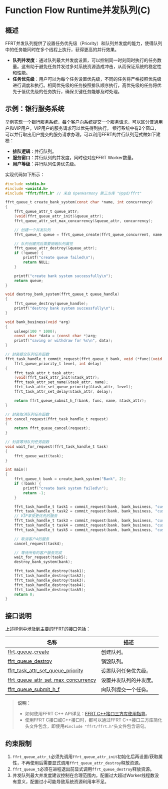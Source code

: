 # Function Flow Runtime并发队列(C)

## 概述

FFRT并发队列提供了设置任务优先级（Priority）和队列并发度的能力，使得队列中的任务能同时在多个线程上执行，获得更高的并行效果。

- **队列并发度**：通过队列最大并发度设置，可以控制同一时刻同时执行的任务数量。这有助于避免任务并发过多对系统资源造成冲击，从而保证系统的稳定性和性能。
- **任务优先级**：用户可以为每个任务设置优先级，不同的任务将严格按照优先级进行调度和执行。相同优先级的任务按照排队顺序执行，高优先级的任务将优先于低优先级的任务执行，确保关键任务能够及时处理。

## 示例：银行服务系统

举例实现一个银行服务系统，每个客户向系统提交一个服务请求，可以区分普通用户和VIP用户，VIP用户的服务请求可以优先得到执行。
银行系统中有2个窗口，可以并行取出用户提交的服务请求办理。可以利用FFRT的并行队列范式做如下建模：

- **排队逻辑**：并行队列。
- **服务窗口**：并行队列的并发度，同时也对应FFRT Worker数量。
- **用户等级**：并行队列任务优先级。

实现代码如下所示：

```c
#include <stdio.h>
#include <unistd.h>
#include "ffrt/ffrt.h" // 来自 OpenHarmony 第三方库 "@ppd/ffrt"

ffrt_queue_t create_bank_system(const char *name, int concurrency)
{
    ffrt_queue_attr_t queue_attr;
    (void)ffrt_queue_attr_init(&queue_attr);
    ffrt_queue_attr_set_max_concurrency(&queue_attr, concurrency);

    // 创建一个并发队列
    ffrt_queue_t queue = ffrt_queue_create(ffrt_queue_concurrent, name, &queue_attr);

    // 队列创建完后需要销毁队列属性
    ffrt_queue_attr_destroy(&queue_attr);
    if (!queue) {
        printf("create queue failed\n");
        return NULL;
    }

    printf("create bank system successfully\n");
    return queue;
}

void destroy_bank_system(ffrt_queue_t queue_handle)
{
    ffrt_queue_destroy(queue_handle);
    printf("destroy bank system successfully\n");
}

void bank_business(void *arg)
{
    usleep(100 * 1000);
    const char *data = (const char *)arg;
    printf("saving or withdraw for %s\n", data);
}

// 封装提交队列任务函数
ffrt_task_handle_t commit_request(ffrt_queue_t bank, void (*func)(void *), const char *name,
    ffrt_queue_priority_t level, int delay)
{
    ffrt_task_attr_t task_attr;
    (void)ffrt_task_attr_init(&task_attr);
    ffrt_task_attr_set_name(&task_attr, name);
    ffrt_task_attr_set_queue_priority(&task_attr, level);
    ffrt_task_attr_set_delay(&task_attr, delay);

    return ffrt_queue_submit_h_f(bank, func, name, &task_attr);
}

// 封装取消队列任务函数
int cancel_request(ffrt_task_handle_t request)
{
    return ffrt_queue_cancel(request);
}

// 封装等待队列任务函数
void wait_for_request(ffrt_task_handle_t task)
{
    ffrt_queue_wait(task);
}

int main()
{
    ffrt_queue_t bank = create_bank_system("Bank", 2);
    if (!bank) {
        printf("create bank system failed\n");
        return -1;
    }

    ffrt_task_handle_t task1 = commit_request(bank, bank_business, "customer1", ffrt_queue_priority_low, 0);
    ffrt_task_handle_t task2 = commit_request(bank, bank_business, "customer2", ffrt_queue_priority_low, 0);
    // VIP享受更优先的服务
    ffrt_task_handle_t task3 = commit_request(bank, bank_business, "customer3 VIP", ffrt_queue_priority_high, 0);
    ffrt_task_handle_t task4 = commit_request(bank, bank_business, "customer4", ffrt_queue_priority_low, 0);
    ffrt_task_handle_t task5 = commit_request(bank, bank_business, "customer5", ffrt_queue_priority_low, 0);

    // 取消客户4的服务
    cancel_request(task4);

    // 等待所有的客户服务完成
    wait_for_request(task5);
    destroy_bank_system(bank);

    ffrt_task_handle_destroy(task1);
    ffrt_task_handle_destroy(task2);
    ffrt_task_handle_destroy(task3);
    ffrt_task_handle_destroy(task4);
    ffrt_task_handle_destroy(task5);
    return 0;
}
```

## 接口说明

上述样例中涉及到主要的FFRT的接口包括：

| 名称                                                                                               | 描述                   |
| -------------------------------------------------------------------------------------------------- | ---------------------- |
| [ffrt_queue_create](ffrt-api-guideline-c.md#ffrt_queue_t)                                     | 创建队列。             |
| [ffrt_queue_destroy](ffrt-api-guideline-c.md#ffrt_queue_t)                                   | 销毁队列。             |
| [ffrt_task_attr_set_queue_priority](ffrt-api-guideline-c.md#ffrt_task_attr_t)     | 设置队列任务优先级。   |
| [ffrt_queue_attr_set_max_concurrency](ffrt-api-guideline-c.md#ffrt_queue_attr_t) | 设置并发队列的并发度。 |
| [ffrt_queue_submit_h_f](ffrt-api-guideline-c.md#ffrt_queue_t)                             | 向队列提交一个任务。   |

> **说明：**
>
> - 如何使用FFRT C++ API详见：[FFRT C++接口三方库使用指导](ffrt-development-guideline.md#using-ffrt-c-api-1)。
> - 使用FFRT C接口或C++接口时，都可以通过FFRT C++接口三方库简化头文件包含，即使用`#include "ffrt/ffrt.h"`头文件包含语句。

## 约束限制

1. `ffrt_queue_attr_t`必须先调用`ffrt_queue_attr_init`初始化后再设置/获取属性，不再使用后需要显式调用`ffrt_queue_attr_destroy`释放资源。
2. `ffrt_queue_t`必须在进程退出前显式调用`ffrt_queue_destroy`释放资源。
3. 并发队列最大并发度建议控制在合理范围内，配置过大超过Worker线程数没有意义，配置过小可能导致系统资源利用率不足。
